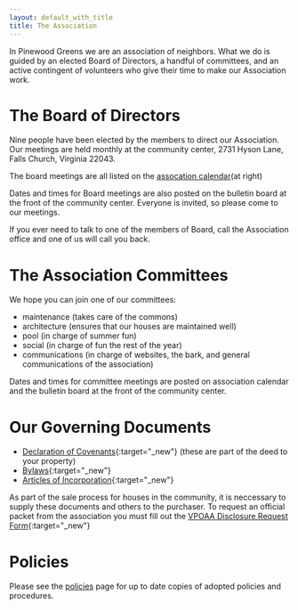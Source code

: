 ```yaml
---
layout: default_with_title
title: The Association
---
```


In Pinewood Greens we are an association of neighbors. What we do is guided by an elected Board of Directors, a handful of committees, and an active contingent of volunteers who give their time to make our Association work.

# The Board of Directors

Nine people have been elected by the members to direct our Association. Our meetings are held monthly at the community center, 2731 Hyson Lane, Falls Church, Virginia 22043.

The board meetings are all listed on the [assocation calendar](https://www.google.com/calendar/hosted/pinewoodgreens.com/embed?src=pinewoodgreens.com_8dlgr29ukho8ps0v8dumvs4hq0%40group.calendar.google.com&amp;ctz=America/New_York)(at right)

Dates and times for Board meetings are also posted on the bulletin board at the front of the community center. Everyone is invited, so please come to our meetings. 

If you ever need to talk to one of the members of Board, call the Association office and one of us will call you back.

# The Association Committees

We hope you can join one of our committees:

- maintenance (takes care of the commons)
- architecture (ensures that our houses are maintained well)
- pool (in charge of summer fun)
- social (in charge of fun the rest of the year)
- communications (in charge of websites, the bark, and general communications of the association)

Dates and times for committee meetings are posted on association calendar and the bulletin board at the front of the community center.

# Our Governing Documents

- [Declaration of Covenants](documents/legal/Declaration_of_Covenants.pdf){:target="_new"} (these are part of the deed to your property)
- [Bylaws](documents/legal/Bylaws.pdf){:target="_new"}
- [Articles of Incorporation](documents/legal/Articles_of_Incorporation.pdf){:target="_new"}

As part of the sale process for houses in the community, it is neccessary to supply these documents and others to the purchaser. To request an official packet from the association you must fill out the [VPOAA Disclosure Request Form](https://skydrive.live.com/redir?resid=529E6218CA92DA58%211553){:target="_new"}

# Policies

Please see the [policies](documents.html) page for up to date copies of adopted policies and procedures.


	

